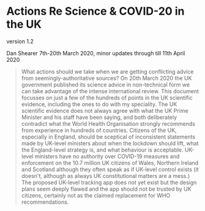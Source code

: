 # Actions Re Science & COVID-20 in the UK 

version 1.2

Dan Shearer
7th-20th March 2020, minor updates through till 11th April 2020

> What actions should we take when we are getting conflicting advice
> from seemingly-authoritative sources? On 20th March 2020 the UK government
> published its science advice in non-technical form we can take advantage of
> the intense international review. This document focusses on just a few of the
> hundreds of points in the UK scientific evidence, including the ones to do
> with my speciality. The UK scientific evidence does not always agree with
> what the UK Prime Minister and his staff have been saying, and both
> deliberately contradict what the World Health Organisation strongly
> recommends from experience in hundreds of countries. Citizens of the UK,
> especially in England, should be sceptical of inconsistent statements made by
> UK-level ministers about when the lockdown should lift, what the
> England-level strategy is, and what behaviour is acceptable. UK-level
> ministers have no authority over COVID-19 measures and enforcement on the
> 10.7 million UK citizens of Wales, Northern Ireland and Scotland although
> they often speak as if UK-level control exists (it doesn't, although as
> always UK constitutional matters are a mess.) The proposed UK-level tracking
> app does not yet exist but the design plans seem deeply flawed and the app
> should not be trusted by UK citizens, certainly not as the claimed
> replacement for WHO recommendations.

